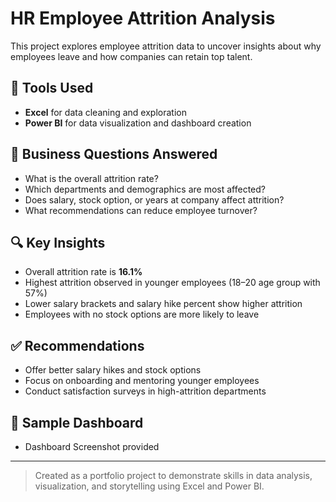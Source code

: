 # HR Employee Attrition Analysis 

This project explores employee attrition data to uncover insights about why employees leave and how companies can retain top talent.

## 📌 Tools Used
- **Excel** for data cleaning and exploration
- **Power BI** for data visualization and dashboard creation

## 🧠 Business Questions Answered
- What is the overall attrition rate?
- Which departments and demographics are most affected?
- Does salary, stock option, or years at company affect attrition?
- What recommendations can reduce employee turnover?

## 🔍 Key Insights
- Overall attrition rate is **16.1%**
- Highest attrition observed in younger employees (18–20 age group with 57%)
- Lower salary brackets and salary hike percent show higher attrition
- Employees with no stock options are more likely to leave

## ✅ Recommendations
- Offer better salary hikes and stock options
- Focus on onboarding and mentoring younger employees
- Conduct satisfaction surveys in high-attrition departments

## 📸 Sample Dashboard
- Dashboard Screenshot provided

---

> Created as a portfolio project to demonstrate skills in data analysis, visualization, and storytelling using Excel and Power BI.
